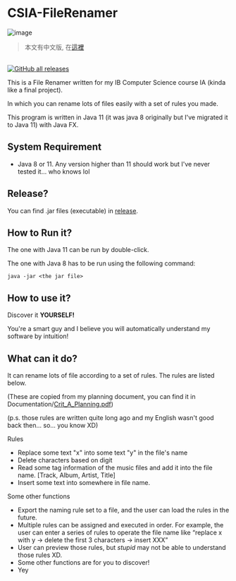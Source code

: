 # CSIA-FileRenamer

![image](https://user-images.githubusercontent.com/36402030/126178106-bfe459cd-1cf7-4880-a2fa-2bc08462c1f1.png)


> 本文有中文版, 在[這裡](https://github.com/t41372/CSIA-FileRenamer/blob/fff35e194e968b464802bd2073f9ac52829331f7/README_CN.md)

<br/> <a href="https://github.com/t41372/CSIA-FileRenamer/releases/">
<img alt="GitHub all releases" src="https://img.shields.io/github/downloads/t41372/CSIA-FileRenamer/total">
<a/><br/>

This is a File Renamer written for my IB Computer Science course IA (kinda like a final project).

In which you can rename lots of files easily with a set of rules you made. 

This program is written in Java 11 (it was java 8 originally but I've migrated it to Java 11) with Java FX.


## System Requirement

- Java 8 or 11. Any version higher than 11 should work but I've never tested it... who knows lol



## Release?

You can find .jar files (executable) in [release](https://github.com/t41372/CSIA-FileRenamer/releases/tag/v1.0).



## How to Run it?

The one with Java 11 can be run by double-click.

The one with Java 8 has to be run using the following command:

~~~~
java -jar <the jar file>
~~~~



## How to use it?

Discover it **YOURSELF!** 

You're a smart guy and I believe you will automatically understand my software by intuition!



## What can it do?

It can rename lots of file according to a set of rules. The rules are listed below.

(These are copied from my planning document, you can find it in Documentation/[Crit_A_Planning.pdf](https://github.com/t41372/CSIA-FileRenamer/blob/a549887e524531f3f1d8dbc48c7ed90b323838ef/Documentation/Crit_A_Planning.pdf))

(p.s. those rules are written quite long ago and my English wasn't good back then... so... you know XD)

Rules

- Replace some text "x" into some text "y" in the file's name
- Delete characters based on digit
- Read some tag information of the music files and add it into the file name. [Track, Album, Artist, Title]
- Insert some text into somewhere in file name.

Some other functions

- Export the naming rule set to a file, and the user can load the rules in the future.
- Multiple rules can be assigned and executed in order. For example, the user can enter a series of rules to operate the file name like “replace x with y -> delete the first 3 characters -> insert XXX” 
- User can preview those rules, but *stupid* may not be able to understand those rules XD.
- Some other functions are for you to discover!
- Yey
